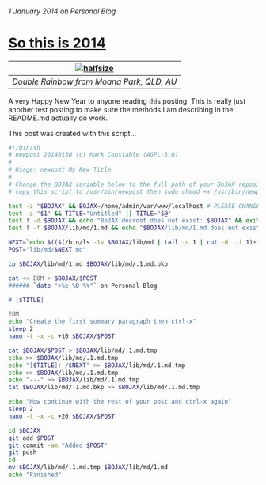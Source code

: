 ###### 1 January 2014 on Personal Blog

# [So this is 2014]

|[![halfsize][2]][1]|
|:---:|
| _Double Rainbow from Moana Park, QLD, AU_ |

A very Happy New Year to anyone reading this posting. This is really just
another test posting to make sure the methods I am describing in the
README.md actually do work.

This post was created with this script...

``` bash
#!/bin/sh
# newpost 20140130 (c) Mark Constable (AGPL-3.0)
#
# Usage: newpost My New Title
#
# Change the BOJAX variable below to the full path of your BoJAX repository and
# copy this script to /usr/bin/newpost then sudo chmod +x /usr/bin/newpost.

test -z "$BOJAX" && BOJAX=/home/admin/var/www/localhost # PLEASE CHANGE
test -z "$1" && TITLE="Untitled" || TITLE="$@"
test ! -d $BOJAX && echo "BoJAX docroot does not exist: $BOJAX" && exit 1
test ! -f $BOJAX/lib/md/1.md && echo "$BOJAX/lib/md/1.md does not exist" && exit 2

NEXT=`echo $(($(/bin/ls -1v $BOJAX/lib/md | tail -n 1 | cut -d. -f 1)+1))`
POST="lib/md/$NEXT.md"

cp $BOJAX/lib/md/1.md $BOJAX/lib/md/.1.md.bkp

cat << EOM > $BOJAX/$POST
###### `date "+%e %B %Y"` on Personal Blog

# [$TITLE]

EOM
echo "Create the first summary paragraph then ctrl-x"
sleep 2
nano -t -x -c +10 $BOJAX/$POST

cat $BOJAX/$POST > $BOJAX/lib/md/.1.md.tmp
echo >> $BOJAX/lib/md/.1.md.tmp
echo "[$TITLE]: /$NEXT" >> $BOJAX/lib/md/.1.md.tmp
echo >> $BOJAX/lib/md/.1.md.tmp
echo "---" >> $BOJAX/lib/md/.1.md.tmp
cat $BOJAX/lib/md/.1.md.bkp >> $BOJAX/lib/md/.1.md.tmp

echo "Now continue with the rest of your post and ctrl-x again"
sleep 2
nano -t -x -c +20 $BOJAX/$POST

cd $BOJAX
git add $POST
git commit -am "Added $POST"
git push
cd -
mv $BOJAX/lib/md/.1.md.tmp $BOJAX/lib/md/1.md
echo "Finished"
```

[So this is 2014]: /1
[1]: http://bojax.net/lib/img/double-rainbow.jpg
[2]: http://bojax.net/lib/img/double-rainbow-halfsize.jpg
